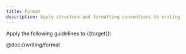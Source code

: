 ```yaml
---
title: Format
description: Apply structure and formatting conventions to writing
---
```


Apply the following guidelines to {{target}}:

@doc://writing/format
